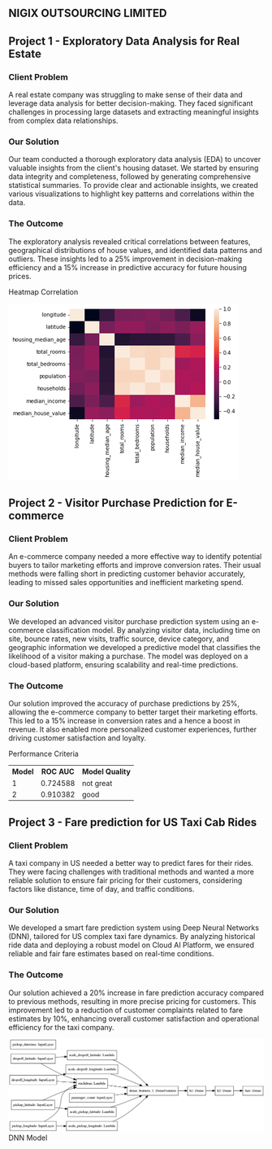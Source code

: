 ## NIGIX OUTSOURCING LIMITED

## **Project 1 - Exploratory Data Analysis for Real Estate**

### Client Problem
A real estate company was struggling to make sense of their data and leverage data analysis for better decision-making. They faced significant challenges in processing large datasets and extracting meaningful insights from complex data relationships.

### Our Solution
Our team conducted a thorough exploratory data analysis (EDA) to uncover valuable insights from the client's housing dataset. We started by ensuring data integrity and completeness, followed by generating comprehensive statistical summaries. To provide clear and actionable insights, we created various visualizations to highlight key patterns and correlations within the data.

### The Outcome
The exploratory analysis revealed critical correlations between features, geographical distributions of house values, and identified data patterns and outliers. These insights led to a 25% improvement in decision-making efficiency and a 15% increase in predictive accuracy for future housing prices.

Heatmap Correlation

![Diagram](images/housingplot.png)


## **Project 2 - Visitor Purchase Prediction for E-commerce**

### Client Problem
An e-commerce company needed a more effective way to identify potential buyers to tailor marketing efforts and improve conversion rates. Their usual methods were falling short in predicting customer behavior accurately, leading to missed sales opportunities and inefficient marketing spend.

### Our Solution
We developed an advanced visitor purchase prediction system using an e-commerce classification model. By analyzing visitor data, including time on site, bounce rates, new visits, traffic source, device category, and geographic information we developed a predictive model that classifies the likelihood of a visitor making a purchase. The model was deployed on a cloud-based platform, ensuring scalability and real-time predictions.

### The Outcome
Our solution improved the accuracy of purchase predictions by 25%, allowing the e-commerce company to better target their marketing efforts. This led to a 15% increase in conversion rates and a hence a boost in revenue. It also enabled more personalized customer experiences, further driving customer satisfaction and loyalty.


Performance Criteria
<table>
  <tr>
    <th>Model</th>
    <th>ROC AUC</th>
    <th>Model Quality</th>
  </tr>
  <tr>
    <td>1</td>
    <td>0.724588</td>
    <td>not great</td>
  </tr>
  <tr>
    <td>2</td>
    <td>0.910382</td>
    <td>good</td>
  </tr>
</table>


## **Project 3 - Fare prediction for US Taxi Cab Rides**

### Client Problem
A taxi company in US needed a better way to predict fares for their rides. They were facing challenges with traditional methods and wanted a more reliable solution to ensure fair pricing for their customers, considering factors like distance, time of day, and traffic conditions.

### Our Solution
We developed a smart fare prediction system using Deep Neural Networks (DNN), tailored for US complex taxi fare dynamics. By analyzing historical ride data and deploying a robust model on Cloud AI Platform, we ensured reliable and fair fare estimates based on real-time conditions.

### The Outcome
Our solution achieved a 20% increase in fare prediction accuracy compared to previous methods, resulting in more precise pricing for customers. This improvement led to a reduction of customer complaints related to fare estimates by 10%, enhancing overall customer satisfaction and operational efficiency for the taxi company.


![Diagram](images/dnn_model.png)
DNN Model
